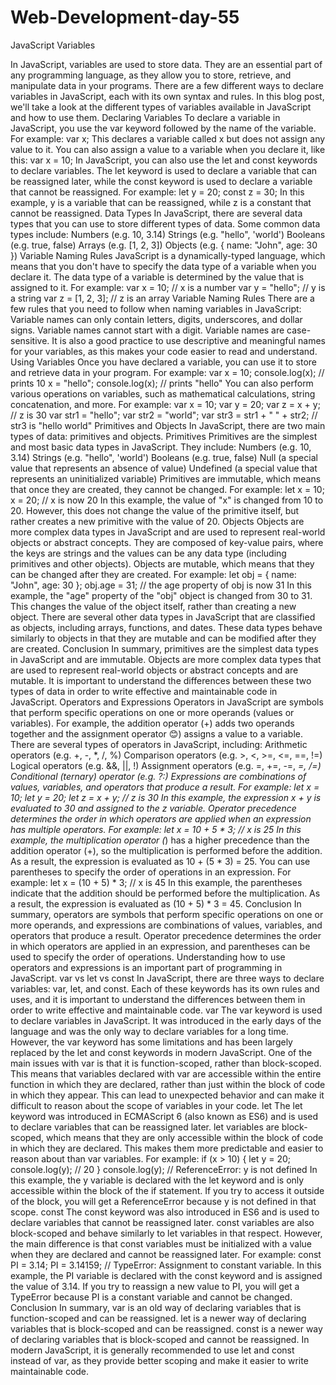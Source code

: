 # Web-Development-day-55
JavaScript Variables


In JavaScript, variables are used to store data. They are an essential part of any programming language, as they allow you to store, retrieve, and manipulate data in your programs.
There are a few different ways to declare variables in JavaScript, each with its own syntax and rules. In this blog post, we'll take a look at the different types of variables available in JavaScript and how to use them.
Declaring Variables
To declare a variable in JavaScript, you use the var keyword followed by the name of the variable. For example:
var x;
This declares a variable called x but does not assign any value to it. You can also assign a value to a variable when you declare it, like this:
var x = 10;
In JavaScript, you can also use the let and const keywords to declare variables. The let keyword is used to declare a variable that can be reassigned later, while the const keyword is used to declare a variable that cannot be reassigned. For example:
let y = 20;
const z = 30;
In this example, y is a variable that can be reassigned, while z is a constant that cannot be reassigned.
Data Types
In JavaScript, there are several data types that you can use to store different types of data. Some common data types include:
Numbers (e.g. 10, 3.14)
Strings (e.g. "hello", 'world')
Booleans (e.g. true, false)
Arrays (e.g. [1, 2, 3])
Objects (e.g. { name: "John", age: 30 })
Variable Naming Rules
JavaScript is a dynamically-typed language, which means that you don't have to specify the data type of a variable when you declare it. The data type of a variable is determined by the value that is assigned to it. For example:
var x = 10; // x is a number
var y = "hello"; // y is a string
var z = [1, 2, 3]; // z is an array
Variable Naming Rules
There are a few rules that you need to follow when naming variables in JavaScript:
Variable names can only contain letters, digits, underscores, and dollar signs.
Variable names cannot start with a digit.
Variable names are case-sensitive.
It is also a good practice to use descriptive and meaningful names for your variables, as this makes your code easier to read and understand.
Using Variables
Once you have declared a variable, you can use it to store and retrieve data in your program. For example:
var x = 10;
console.log(x); // prints 10
x = "hello";
console.log(x); // prints "hello"
You can also perform various operations on variables, such as mathematical calculations, string concatenation, and more. For example:
var x = 10;
var y = 20;
var z = x + y; // z is 30
var str1 = "hello";
var str2 = "world";
var str3 = str1 + " " + str2; // str3 is "hello world"
Primitives and Objects
In JavaScript, there are two main types of data: primitives and objects.
Primitives
Primitives are the simplest and most basic data types in JavaScript. They include:
Numbers (e.g. 10, 3.14)
Strings (e.g. "hello", 'world')
Booleans (e.g. true, false)
Null (a special value that represents an absence of value)
Undefined (a special value that represents an uninitialized variable)
Primitives are immutable, which means that once they are created, they cannot be changed. For example:
let x = 10;
x = 20; // x is now 20
In this example, the value of "x" is changed from 10 to 20. However, this does not change the value of the primitive itself, but rather creates a new primitive with the value of 20.
Objects
Objects are more complex data types in JavaScript and are used to represent real-world objects or abstract concepts. They are composed of key-value pairs, where the keys are strings and the values can be any data type (including primitives and other objects).
Objects are mutable, which means that they can be changed after they are created. For example:
let obj = { name: "John", age: 30 };
obj.age = 31; // the age property of obj is now 31
In this example, the "age" property of the "obj" object is changed from 30 to 31. This changes the value of the object itself, rather than creating a new object.
There are several other data types in JavaScript that are classified as objects, including arrays, functions, and dates. These data types behave similarly to objects in that they are mutable and can be modified after they are created.
Conclusion
In summary, primitives are the simplest data types in JavaScript and are immutable. Objects are more complex data types that are used to represent real-world objects or abstract concepts and are mutable. It is important to understand the differences between these two types of data in order to write effective and maintainable code in JavaScript.
Operators and Expressions
Operators in JavaScript are symbols that perform specific operations on one or more operands (values or variables). For example, the addition operator (+) adds two operands together and the assignment operator 😊) assigns a value to a variable.
There are several types of operators in JavaScript, including:
Arithmetic operators (e.g. +, -, *, /, %)
Comparison operators (e.g. >, <, >=, <=, ==, !=)
Logical operators (e.g. &&, ||, !)
Assignment operators (e.g. =, +=, -=, *=, /=)
Conditional (ternary) operator (e.g. ?:)
Expressions are combinations of values, variables, and operators that produce a result. For example:
let x = 10;
let y = 20;
let z = x + y; // z is 30
In this example, the expression x + y is evaluated to 30 and assigned to the z variable.
Operator precedence determines the order in which operators are applied when an expression has multiple operators. For example:
let x = 10 + 5 * 3; // x is 25
In this example, the multiplication operator (*) has a higher precedence than the addition operator (+), so the multiplication is performed before the addition. As a result, the expression is evaluated as 10 + (5 * 3) = 25.
You can use parentheses to specify the order of operations in an expression. For example:
let x = (10 + 5) * 3; // x is 45
In this example, the parentheses indicate that the addition should be performed before the multiplication. As a result, the expression is evaluated as (10 + 5) * 3 = 45.
Conclusion
In summary, operators are symbols that perform specific operations on one or more operands, and expressions are combinations of values, variables, and operators that produce a result. Operator precedence determines the order in which operators are applied in an expression, and parentheses can be used to specify the order of operations. Understanding how to use operators and expressions is an important part of programming in JavaScript.
var vs let vs const
In JavaScript, there are three ways to declare variables: var, let, and const. Each of these keywords has its own rules and uses, and it is important to understand the differences between them in order to write effective and maintainable code.
var
The var keyword is used to declare variables in JavaScript. It was introduced in the early days of the language and was the only way to declare variables for a long time. However, the var keyword has some limitations and has been largely replaced by the let and const keywords in modern JavaScript.
One of the main issues with var is that it is function-scoped, rather than block-scoped. This means that variables declared with var are accessible within the entire function in which they are declared, rather than just within the block of code in which they appear. This can lead to unexpected behavior and can make it difficult to reason about the scope of variables in your code.
let
The let keyword was introduced in ECMAScript 6 (also known as ES6) and is used to declare variables that can be reassigned later. let variables are block-scoped, which means that they are only accessible within the block of code in which they are declared. This makes them more predictable and easier to reason about than var variables.
For example:
if (x > 10) {
  let y = 20;
  console.log(y); // 20
}
console.log(y); // ReferenceError: y is not defined
In this example, the y variable is declared with the let keyword and is only accessible within the block of the if statement. If you try to access it outside of the block, you will get a ReferenceError because y is not defined in that scope.
const
The const keyword was also introduced in ES6 and is used to declare variables that cannot be reassigned later. const variables are also block-scoped and behave similarly to let variables in that respect. However, the main difference is that const variables must be initialized with a value when they are declared and cannot be reassigned later.
For example:
const PI = 3.14;
PI = 3.14159; // TypeError: Assignment to constant variable.
In this example, the PI variable is declared with the const keyword and is assigned the value of 3.14. If you try to reassign a new value to PI, you will get a TypeError because PI is a constant variable and cannot be changed.
Conclusion
In summary, var is an old way of declaring variables that is function-scoped and can be reassigned. let is a newer way of declaring variables that is block-scoped and can be reassigned. const is a newer way of declaring variables that is block-scoped and cannot be reassigned. In modern JavaScript, it is generally recommended to use let and const instead of var, as they provide better scoping and make it easier to write maintainable code.
